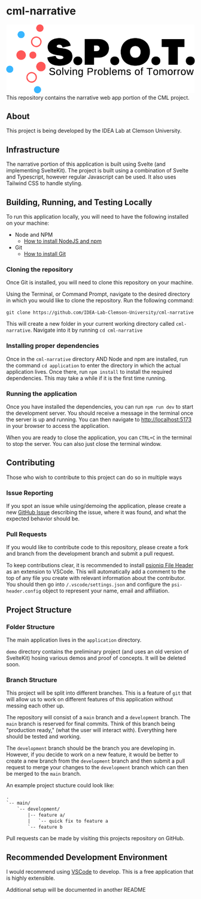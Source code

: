 # cml-narrative

![logo](/assets/spot/SPOT-logo.svg)
This repository contains the narrative web app portion of the CML project.

## About

This project is being developed by the IDEA Lab at Clemson University.

## Infrastructure 

The narrative portion of this application is built using Svelte (and implementing SvelteKit). The project is built using a combination of Svelte and Typescript, however regular Javascript can be used. It also uses Tailwind CSS to handle styling.

## Building, Running, and Testing Locally

To run this application locally, you will need to have the following installed on your machine:

- Node and NPM
    - [How to install NodeJS and npm](https://docs.npmjs.com/downloading-and-installing-node-js-and-npm)
- Git
    - [How to install Git](https://github.com/git-guides/install-git)



### Cloning the repository
Once Git is installed, you will need to clone this repository on your machine.

Using the Terminal, or Command Prompt, navigate to the desired directory in which you would like to clone the repository. Run the following command:

```git clone https://github.com/IDEA-Lab-Clemson-University/cml-narrative```

This will create a new folder in your current working directory called `cml-narrative`. Navigate into it by running `cd cml-narrative`

### Installing proper dependencies

Once in the `cml-narrative` directory AND Node and npm are installed, run the command `cd application` to enter the directory in which the actual application lives. Once there, run `npm install` to install the required dependencies. This may take a while if it is the first time running. 

### Running the application

Once you have installed the dependencies, you can run `npm run dev` to start the development server. You should receive a message in the terminal once the server is up and running. You can then navigate to [http://localhost:5173](http://localhost:5173) in your browser to access the application.

When you are ready to close the application, you can `CTRL+C` in the terminal to stop the server. You can also just close the terminal window. 


## Contributing

Those who wish to contribute to this project can do so in multiple ways

### Issue Reporting
If you spot an issue while using/demoing the application, please create a new [GitHub Issue](https://github.com/IDEA-Lab-Clemson-University/cml-narrative/issues) describing the issue, where it was found, and what the expected behavior should be.

### Pull Requests
If you would like to contribute code to this repository, please create a fork and branch from the development branch and submit a pull request.

To keep contributions clear, it is recommended to install [psioniq File Header](https://marketplace.visualstudio.com/items?itemName=psioniq.psi-header) as an extension to VSCode. This will automatically add a comment to the top of any file you create with relevant information about the contributor. You should then go into `/.vscode/settings.json` and configure the `psi-header.config` object to represent your name, email and affiliation. 

## Project Structure

### Folder Structure
The main application lives in the `application` directory.

`demo` directory contains the preliminary project (and uses an old version of SvelteKit) hosing various demos and proof of concepts. It will be deleted soon.


### Branch Structure

This project will be split into different branches. This is a feature of `git` that will allow us to work on different features of this application without messing each other up.

The repository will consist of a `main` branch and a `development` branch. The `main` branch is reserved for final commits. Think of this branch being "production ready," (what the user will interact with). Everything here should be tested and working.

The `development` branch should be the branch you are developing in. However, if you decide to work on a new feature, it would be better to create a new branch from the `development` branch and then submit a pull request to merge your changes to the `development` branch which can then be merged to the `main` branch.

An example project stucture could look like:

```
.
`-- main/
    `-- development/
        |-- feature a/
        |   `-- quick fix to feature a
        `-- feature b
```

Pull requests can be made by visiting this projects repository on GitHub.

## Recommended Development Environment

I would recommend using [VSCode](https://code.visualstudio.com) to develop. This is a free application that is highly extensible.

Additional setup will be documented in another README
